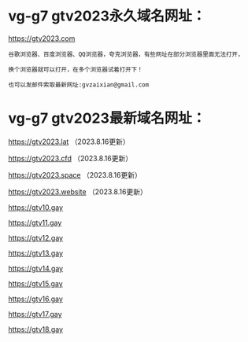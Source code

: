 # vg-g7 gtv2023永久域名网址：

https://gtv2023.com

```
谷歌浏览器、百度浏览器、QQ浏览器，夸克浏览器，有些网址在部分浏览器里面无法打开，

换个浏览器就可以打开，在多个浏览器试着打开下！

也可以发邮件索取最新网址:gvzaixian@gmail.com
```
# vg-g7 gtv2023最新域名网址：

https://gtv2023.lat （2023.8.16更新）

https://gtv2023.cfd （2023.8.16更新）
 
https://gtv2023.space （2023.8.16更新）
 
https://gtv2023.website （2023.8.16更新）

https://gtv10.gay

https://gtv11.gay

https://gtv12.gay

https://gtv13.gay

https://gtv14.gay

https://gtv15.gay

https://gtv16.gay

https://gtv17.gay

https://gtv18.gay
